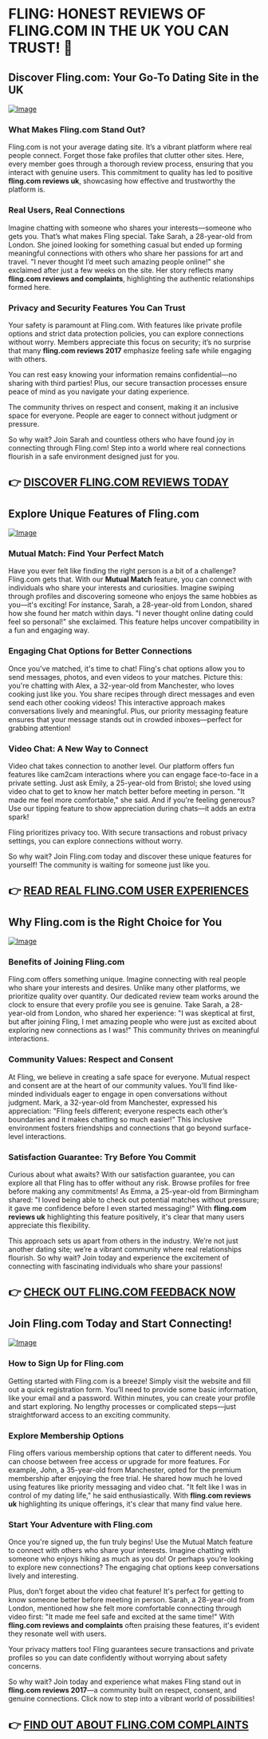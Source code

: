 # FLING: HONEST REVIEWS OF FLING.COM IN THE UK YOU CAN TRUST! 🌟

## Discover Fling.com: Your Go-To Dating Site in the UK

[![Image](None)](https://gchaffi.com/mNK7vMjH)

### What Makes Fling.com Stand Out?
Fling.com is not your average dating site. It’s a vibrant platform where real people connect. Forget those fake profiles that clutter other sites. Here, every member goes through a thorough review process, ensuring that you interact with genuine users. This commitment to quality has led to positive **fling.com reviews uk**, showcasing how effective and trustworthy the platform is.

### Real Users, Real Connections
Imagine chatting with someone who shares your interests—someone who gets you. That’s what makes Fling special. Take Sarah, a 28-year-old from London. She joined looking for something casual but ended up forming meaningful connections with others who share her passions for art and travel. "I never thought I’d meet such amazing people online!" she exclaimed after just a few weeks on the site. Her story reflects many **fling.com reviews and complaints**, highlighting the authentic relationships formed here.

### Privacy and Security Features You Can Trust
Your safety is paramount at Fling.com. With features like private profile options and strict data protection policies, you can explore connections without worry. Members appreciate this focus on security; it’s no surprise that many **fling.com reviews 2017** emphasize feeling safe while engaging with others.

You can rest easy knowing your information remains confidential—no sharing with third parties! Plus, our secure transaction processes ensure peace of mind as you navigate your dating experience.

The community thrives on respect and consent, making it an inclusive space for everyone. People are eager to connect without judgment or pressure.

So why wait? Join Sarah and countless others who have found joy in connecting through Fling.com! Step into a world where real connections flourish in a safe environment designed just for you.



## 👉 [DISCOVER FLING.COM REVIEWS TODAY](https://gchaffi.com/mNK7vMjH)

## Explore Unique Features of Fling.com  
[![Image](None)](https://gchaffi.com/mNK7vMjH)  

### Mutual Match: Find Your Perfect Match  
Have you ever felt like finding the right person is a bit of a challenge? Fling.com gets that. With our **Mutual Match** feature, you can connect with individuals who share your interests and curiosities. Imagine swiping through profiles and discovering someone who enjoys the same hobbies as you—it's exciting! For instance, Sarah, a 28-year-old from London, shared how she found her match within days. "I never thought online dating could feel so personal!" she exclaimed. This feature helps uncover compatibility in a fun and engaging way.

### Engaging Chat Options for Better Connections  
Once you've matched, it's time to chat! Fling's chat options allow you to send messages, photos, and even videos to your matches. Picture this: you're chatting with Alex, a 32-year-old from Manchester, who loves cooking just like you. You share recipes through direct messages and even send each other cooking videos! This interactive approach makes conversations lively and meaningful. Plus, our priority messaging feature ensures that your message stands out in crowded inboxes—perfect for grabbing attention!

### Video Chat: A New Way to Connect  
Video chat takes connection to another level. Our platform offers fun features like cam2cam interactions where you can engage face-to-face in a private setting. Just ask Emily, a 25-year-old from Bristol; she loved using video chat to get to know her match better before meeting in person. "It made me feel more comfortable," she said. And if you're feeling generous? Use our tipping feature to show appreciation during chats—it adds an extra spark!

Fling prioritizes privacy too. With secure transactions and robust privacy settings, you can explore connections without worry.

So why wait? Join Fling.com today and discover these unique features for yourself! The community is waiting for someone just like you.



## 👉 [READ REAL FLING.COM USER EXPERIENCES](https://gchaffi.com/mNK7vMjH)

## Why Fling.com is the Right Choice for You

[![Image](None)](https://gchaffi.com/mNK7vMjH)

### Benefits of Joining Fling.com  
Fling.com offers something unique. Imagine connecting with real people who share your interests and desires. Unlike many other platforms, we prioritize quality over quantity. Our dedicated review team works around the clock to ensure that every profile you see is genuine. Take Sarah, a 28-year-old from London, who shared her experience: "I was skeptical at first, but after joining Fling, I met amazing people who were just as excited about exploring new connections as I was!" This community thrives on meaningful interactions.

### Community Values: Respect and Consent  
At Fling, we believe in creating a safe space for everyone. Mutual respect and consent are at the heart of our community values. You’ll find like-minded individuals eager to engage in open conversations without judgment. Mark, a 32-year-old from Manchester, expressed his appreciation: "Fling feels different; everyone respects each other’s boundaries and it makes chatting so much easier!" This inclusive environment fosters friendships and connections that go beyond surface-level interactions.

### Satisfaction Guarantee: Try Before You Commit  
Curious about what awaits? With our satisfaction guarantee, you can explore all that Fling has to offer without any risk. Browse profiles for free before making any commitments! As Emma, a 25-year-old from Birmingham shared: "I loved being able to check out potential matches without pressure; it gave me confidence before I even started messaging!" With **fling.com reviews uk** highlighting this feature positively, it's clear that many users appreciate this flexibility.

This approach sets us apart from others in the industry. We’re not just another dating site; we’re a vibrant community where real relationships flourish. So why wait? Join today and experience the excitement of connecting with fascinating individuals who share your passions!



## 👉 [CHECK OUT FLING.COM FEEDBACK NOW](https://gchaffi.com/mNK7vMjH)

## Join Fling.com Today and Start Connecting!

[![Image](None)](https://gchaffi.com/mNK7vMjH)

### How to Sign Up for Fling.com
Getting started with Fling.com is a breeze! Simply visit the website and fill out a quick registration form. You’ll need to provide some basic information, like your email and a password. Within minutes, you can create your profile and start exploring. No lengthy processes or complicated steps—just straightforward access to an exciting community.

### Explore Membership Options
Fling offers various membership options that cater to different needs. You can choose between free access or upgrade for more features. For example, John, a 35-year-old from Manchester, opted for the premium membership after enjoying the free trial. He shared how much he loved using features like priority messaging and video chat. "It felt like I was in control of my dating life," he said enthusiastically. With **fling.com reviews uk** highlighting its unique offerings, it's clear that many find value here.

### Start Your Adventure with Fling.com
Once you're signed up, the fun truly begins! Use the Mutual Match feature to connect with others who share your interests. Imagine chatting with someone who enjoys hiking as much as you do! Or perhaps you’re looking to explore new connections? The engaging chat options keep conversations lively and interesting.

Plus, don’t forget about the video chat feature! It's perfect for getting to know someone better before meeting in person. Sarah, a 28-year-old from London, mentioned how she felt more comfortable connecting through video first: "It made me feel safe and excited at the same time!" With **fling.com reviews and complaints** often praising these features, it's evident they resonate well with users.

Your privacy matters too! Fling guarantees secure transactions and private profiles so you can date confidently without worrying about safety concerns.

So why wait? Join today and experience what makes Fling stand out in **fling.com reviews 2017**—a community built on respect, consent, and genuine connections. Click now to step into a vibrant world of possibilities!



## 👉 [FIND OUT ABOUT FLING.COM COMPLAINTS](https://gchaffi.com/mNK7vMjH)